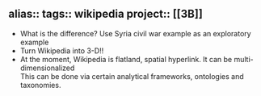 alias::
tags:: wikipedia
project:: [[3B]]
-
- What is the difference?
  Use Syria civil war example as an exploratory example
- Turn Wikipedia into 3-D!!
- At the moment, Wikipedia is flatland, spatial hyperlink. 
  It can be multi-dimensionalized  
  This can be done via certain analytical frameworks, ontologies and taxonomies.